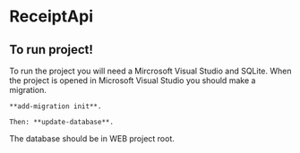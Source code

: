 # ReceiptApi

## **To run project!**

To run the project you will need a Mircrosoft Visual Studio and SQLite. 
When the project is opened in Microsoft Visual Studio you should make a migration.

```
**add-migration init**.
```
```
Then: **update-database**.
```

The database should be in WEB project root.
